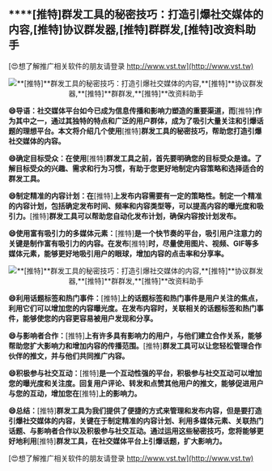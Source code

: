 ## ****[推特]**群发工具的秘密技巧：打造引爆社交媒体的内容,**[推特]**协议群发器,**[推特]**群群发,**[推特]**改资料助手**

[😍想了解推广相关软件的朋友请登录 http://www.vst.tw](http://www.vst.tw)

 <center><img src="https://vst.tw/MP4/tuiguang/png/1.png" alt="**[推特]**群发工具的秘密技巧：打造引爆社交媒体的内容,**[推特]**协议群发器,**[推特]**群群发,**[推特]**改资料助手"></center>

**😄导语：社交媒体平台如今已成为信息传播和影响力塑造的重要渠道，而**[推特]**作为其中之一，通过其独特的特点和广泛的用户群体，成为了吸引大量关注和引爆话题的理想平台。本文将介绍几个使用**[推特]**群发工具的秘密技巧，帮助您打造引爆社交媒体的内容。**

**😄确定目标受众：在使用**[推特]**群发工具之前，首先要明确您的目标受众是谁。了解目标受众的兴趣、需求和行为习惯，有助于您更好地制定内容策略和选择适合的群发工具。**

**😄制定精准的内容计划：在**[推特]**上发布内容需要有一定的策略性。制定一个精准的内容计划，包括确定发布时间、频率和内容类型等，可以提高内容的曝光度和吸引力。**[推特]**群发工具可以帮助您自动化发布计划，确保内容按计划发布。**

**😄使用富有吸引力的多媒体元素：**[推特]**是一个快节奏的平台，吸引用户注意力的关键是制作富有吸引力的内容。在发布**[推特]**时，尽量使用图片、视频、GIF等多媒体元素，能够更好地吸引用户的眼球，增加内容的点击率和分享率。**

 <center><img src="https://vst.tw/MP4/tuiguang/png/5.png" alt="**[推特]**群发工具的秘密技巧：打造引爆社交媒体的内容,**[推特]**协议群发器,**[推特]**群群发,**[推特]**改资料助手"></center>

**😄利用话题标签和热门事件：**[推特]**上的话题标签和热门事件是用户关注的焦点，利用它们可以增加您的内容曝光度。在发布内容时，关联相关的话题标签和热门事件，能够使您的内容更容易被用户发现和分享。**

**😄与影响者合作：**[推特]**上有许多具有影响力的用户，与他们建立合作关系，能够帮助您扩大影响力和增加内容的传播范围。**[推特]**群发工具可以让您轻松管理合作伙伴的推文，并与他们共同推广内容。**

**😄积极参与社交互动：**[推特]**是一个互动性强的平台，积极参与社交互动可以增加您的曝光度和关注度。回复用户评论、转发和点赞其他用户的推文，能够促进用户与您的互动，增加您在**[推特]**上的影响力。**

**😄总结：**[推特]**群发工具为我们提供了便捷的方式来管理和发布内容，但是要打造引爆社交媒体的内容，关键在于制定精准的内容计划、利用多媒体元素、关联热门话题、与影响者合作以及积极参与社交互动。通过运用这些秘密技巧，您将能够更好地利用**[推特]**群发工具，在社交媒体平台上引爆话题，扩大影响力。**

[😍想了解推广相关软件的朋友请登录 http://www.vst.tw](http://www.vst.tw)



